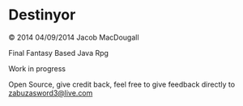 Destinyor
=========
© 2014 04/09/2014 Jacob MacDougall

Final Fantasy Based Java Rpg

Work in progress

Open Source, give credit back, feel free to give feedback directly to zabuzasword3@live.com
